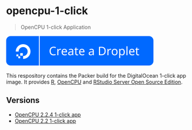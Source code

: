 # opencpu-1-click

> OpenCPU 1-click Application

[![DO button](https://raw.githubusercontent.com/analythium/shinyproxy-1-click/master/digitalocean/images/do-btn-blue.svg)](https://marketplace.digitalocean.com/apps/opencpu)

This respository contains the Packer build for the DigitalOcean 1-click app image.
It provides [R](https://www.r-project.org/),
[OpenCPU](https://www.opencpu.org/)
and [RStudio Server Open Source Edition](https://rstudio.com/products/rstudio/).

## Versions

- [OpenCPU 2.2.4 1-click app](marketplace-2.2.4.md)
- [OpenCPU 2.2 1-click app](marketplace-2.2.md)
